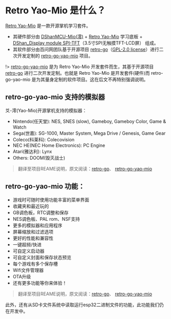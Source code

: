 # Retro Yao-Mio 是什么？

[Retro Yao-Mio](https://item.taobao.com/item.htm?&id=694835665452) 是一款开源掌机学习套件。

- 其硬件部分由 [DShanMCU-Mio(澪)](https://item.taobao.com/item.htm?id=683875901407) + [Retro Yao-Mio](https://item.taobao.com/item.htm?&id=694835665452) 学习底板 + [DShan_Display module SPI-TFT](https://item.taobao.com/item.htm?&id=694835665452)（3.5寸SPI无触摸TFT-LCD屏） 组成。
- 其软件部分由百问网团队基于开源项目 [retro-go](https://github.com/ducalex/retro-go)（[GPL-2.0 license](https://github.com/ducalex/retro-go/blob/master/COPYING)）进行二次开发定制的 [retro-go-yao-mio](https://github.com/100askTeam/retro-go-yao-mio) 项目。

!> [retro-go-yao-mio](https://github.com/100askTeam/retro-go-yao-mio) 是为 Retro Yao-Mio 开发套件而生，其基于开源项目 [retro-go](https://github.com/ducalex/retro-go) 进行二次开发定制。也就是 Retro Yao-Mio 是开发套件(硬件)而 retro-go-yao-mio 是为其量身定制的软件项目。这在后文不再特别强调说明。


## retro-go-yao-mio 支持的模拟器

爻-澪(Yao-Mio)开源掌机支持的模拟器：

- Nintendo(任天堂): NES, SNES (slow), Gameboy, Gameboy Color, Game & Watch
- Sega(世嘉): SG-1000, Master System, Mega Drive / Genesis, Game Gear
- Coleco(科莱科): Colecovision
- NEC HE(NEC Home Electronics): PC Engine
- Atari(雅达利): Lynx
- Others: DOOM(毁灭战士)

> 翻译至项目REAME说明，原文阅读：[retro-go](https://github.com/ducalex/retro-go)、 [retro-go-yao-mio](https://github.com/100askTeam/retro-go-yao-mio) 

## retro-go-yao-mio 功能：

- 游戏时可随时使用功能丰富的菜单界面
- 收藏夹和最近玩的
- GB调色板，RTC调整和保存
- NES调色板、PAL rom、NSF支持
- 更多的模拟器和应用程序
- 屏幕缩放和过滤选项
- 更好的性能和兼容性
- 一键超频/快进
- 可自定义启动器
- 可自定义封面和保存状态预览
- 每个游戏有多个保存槽
- Wifi文件管理器
- OTA升级
- 还有更多功能等你来体验！

> 翻译至项目REAME说明，原文阅读：[retro-go](https://github.com/ducalex/retro-go)、 [retro-go-yao-mio](https://github.com/100askTeam/retro-go-yao-mio) 

此外，还有从SD卡文件系统中读取运行esp32二进制文件的功能，此功能我们仍在开发中。

